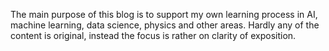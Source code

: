 The main purpose of this blog is to support my own learning process in AI, machine learning, data science, physics and other areas. Hardly any of the content is original, instead the focus is rather on clarity of exposition.